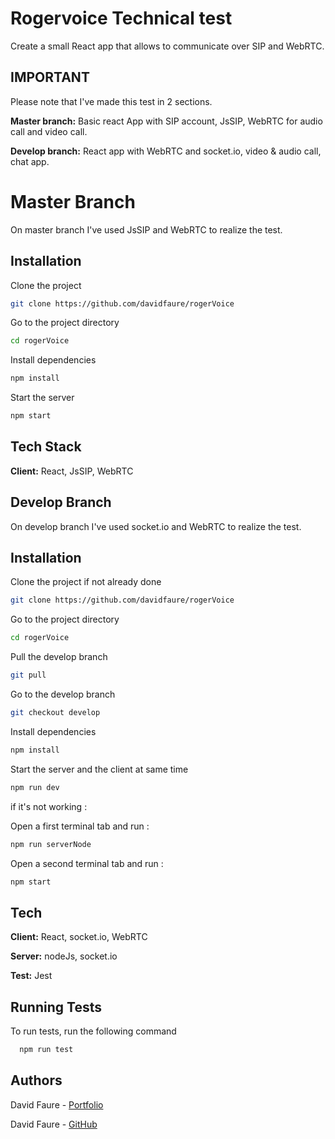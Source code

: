 
# Rogervoice Technical test

Create a small React app that allows to communicate over SIP and WebRTC.


## IMPORTANT

Please note that I've made this test in 2 sections.

**Master branch:** Basic react App with SIP account, JsSIP, WebRTC for audio call and video call.

**Develop branch:** React app with WebRTC and socket.io, video & audio call, chat app.

# Master Branch

On master branch I've used JsSIP and WebRTC to realize the test.
## Installation

Clone the project

```bash
git clone https://github.com/davidfaure/rogerVoice
```

Go to the project directory

```bash
cd rogerVoice
```

Install dependencies

```bash
npm install
```

Start the server

```bash
npm start
```
    
## Tech Stack

**Client:** React, JsSIP, WebRTC


## Develop Branch

On develop branch I've used socket.io and WebRTC to realize the test.
## Installation

Clone the project if not already done

```bash
git clone https://github.com/davidfaure/rogerVoice
```

Go to the project directory

```bash
cd rogerVoice
```

Pull the develop branch

```bash
git pull
```

Go to the develop branch

```bash
git checkout develop
```

Install dependencies

```bash
npm install
```

Start the server and the client at same time

```bash
npm run dev
```

if it's not working :

Open a first terminal tab and run :

```bash
npm run serverNode
```

Open a second terminal tab and run :

```bash
npm start
```
## Tech

**Client:** React, socket.io, WebRTC

**Server:** nodeJs, socket.io

**Test:** Jest
## Running Tests

To run tests, run the following command

```bash
  npm run test
```


## Authors

David Faure - [Portfolio](https://davidfaure.io/)

David Faure - [GitHub](https://github.com/davidfaure/)

